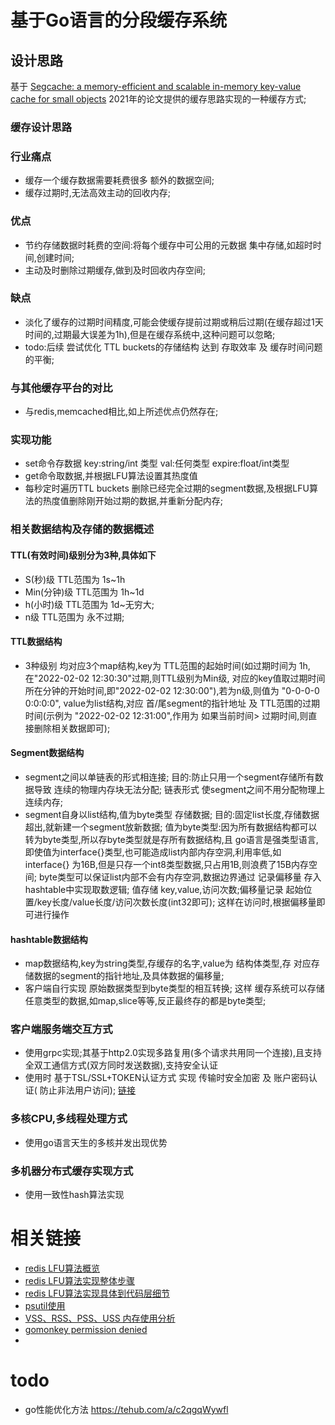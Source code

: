 # 基于Go语言的分段缓存系统

## 设计思路

基于 [Segcache: a memory-efficient and scalable in-memory key-value cache for small objects](https://www.usenix.org/system/files/nsdi21-yang.pdf)
2021年的论文提供的缓存思路实现的一种缓存方式;

### 缓存设计思路

### 行业痛点

* 缓存一个缓存数据需要耗费很多 额外的数据空间;
* 缓存过期时,无法高效主动的回收内存;

### 优点

* 节约存储数据时耗费的空间:将每个缓存中可公用的元数据 集中存储,如超时时间,创建时间;
* 主动及时删除过期缓存,做到及时回收内存空间;

### 缺点

* 淡化了缓存的过期时间精度,可能会使缓存提前过期或稍后过期(在缓存超过1天时间的,过期最大误差为1h),但是在缓存系统中,这种问题可以忽略;
* todo:后续 尝试优化 TTL buckets的存储结构 达到 存取效率 及 缓存时间问题的平衡;

### 与其他缓存平台的对比

* 与redis,memcached相比,如上所述优点仍然存在;

### 实现功能

* set命令存数据 key:string/int 类型 val:任何类型 expire:float/int类型
* get命令取数据,并根据LFU算法设置其热度值
* 每秒定时遍历TTL buckets 删除已经完全过期的segment数据,及根据LFU算法的热度值删除刚开始过期的数据,并重新分配内存;

### 相关数据结构及存储的数据概述

#### TTL(有效时间)级别分为3种,具体如下

* S(秒)级 TTL范围为 1s~1h
* Min(分钟)级 TTL范围为 1h~1d
* h(小时)级 TTL范围为 1d~无穷大;
* n级 TTL范围为 永不过期;

#### TTL数据结构

* 3种级别 均对应3个map结构,key为 TTL范围的起始时间(如过期时间为 1h,在"2022-02-02 12:30:30"过期,则TTL级别为Min级,
  对应的key值取过期时间所在分钟的开始时间,即"2022-02-02 12:30:00"),若为n级,则值为 "0-0-0-0 0:0:0:0",
  value为list结构,对应 首/尾segment的指针地址 及 TTL范围的过期时间(示例为 "2022-02-02 12:31:00",作用为 如果当前时间>
  过期时间,则直接删除相关数据即可);

#### Segment数据结构

* segment之间以单链表的形式相连接; 目的:防止只用一个segment存储所有数据导致 连续的物理内存块无法分配;
  链表形式 使segment之间不用分配物理上连续内存;
* segment自身以list结构,值为byte类型 存储数据; 目的:固定list长度,存储数据超出,就新建一个segment放新数据;
  值为byte类型:因为所有数据结构都可以转为byte类型,所以存byte类型就是存所有数据结构,且
  go语言是强类型语言,即使值为interface{}类型,也可能造成list内部内存空洞,利用率低,如 interface{}
  为16B,但是只存一个int8类型数据,只占用1B,则浪费了15B内存空间;
  byte类型可以保证list内部不会有内存空洞,数据边界通过 记录偏移量 存入 hashtable中实现取数逻辑;
  值存储 key,value,访问次数;偏移量记录 起始位置/key长度/value长度/访问次数长度(int32即可); 这样在访问时,根据偏移量即可进行操作

#### hashtable数据结构

* map数据结构,key为string类型,存缓存的名字,value为 结构体类型,存 对应存储数据的segment的指针地址,及具体数据的偏移量;
* 客户端自行实现 原始数据类型到byte类型的相互转换; 这样 缓存系统可以存储任意类型的数据,如map,slice等等,反正最终存的都是byte类型;

### 客户端服务端交互方式

* 使用grpc实现;其基于http2.0实现多路复用(多个请求共用同一个连接),且支持全双工通信方式(双方同时发送数据),支持安全认证
* 使用时 基于TSL/SSL+TOKEN认证方式 实现 传输时安全加密 及 账户密码认证(
  防止非法用户访问); [链接](https://zhuanlan.zhihu.com/p/375573984)

### 多核CPU,多线程处理方式

* 使用go语言天生的多核并发出现优势

### 多机器分布式缓存实现方式

* 使用一致性hash算法实现

# 相关链接

* [redis LFU算法概览](https://blog.csdn.net/u010887744/article/details/110357096)
* [redis LFU算法实现整体步骤](https://blog.csdn.net/u013277209/article/details/126754778)
* [redis LFU算法实现具体到代码层细节](https://blog.csdn.net/m0_69745415/article/details/124370410)
* [psutil使用](https://blog.csdn.net/haiming0415/article/details/125313441)
* [VSS、RSS、PSS、USS 内存使用分析](https://blog.csdn.net/m0_51504545/article/details/119685325)
* [gomonkey permission denied](https://blog.csdn.net/D1124615130/article/details/121660126)
* 
# todo

* go性能优化方法 https://tehub.com/a/c2qgqWywfl

